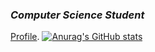 ### ***Computer Science Student***
[Profile](http://noah.binaryfox.ca/).
[![Anurag's GitHub stats](https://github-readme-stats.vercel.app/api?username=N0pine)](https://github.com/anuraghazra/github-readme-stats)


